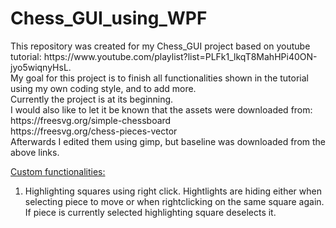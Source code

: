 <h1>Chess_GUI_using_WPF</h1>
<p>
This repository was created for my Chess_GUI project based on youtube tutorial: https://www.youtube.com/playlist?list=PLFk1_lkqT8MahHPi40ON-jyo5wiqnyHsL.<br>
My goal for this project is to finish all functionalities shown in the tutorial using my own coding style, and to add more.<br>
Currently the project is at its beginning.<br>
I would also like to let it be known that the assets were downloaded from:<br>
https://freesvg.org/simple-chessboard<br>
https://freesvg.org/chess-pieces-vector<br>
Afterwards I edited them using gimp, but baseline was downloaded from the above links.<br>
</p>

<p>
<ins>Custom functionalities:</ins><br>
<ol>
  <li>Highlighting squares using right click. Hightlights are hiding either when selecting piece to move or when rightclicking on the same square again. If piece is currently selected highlighting square deselects  it.</li>
</ol>
</p>
